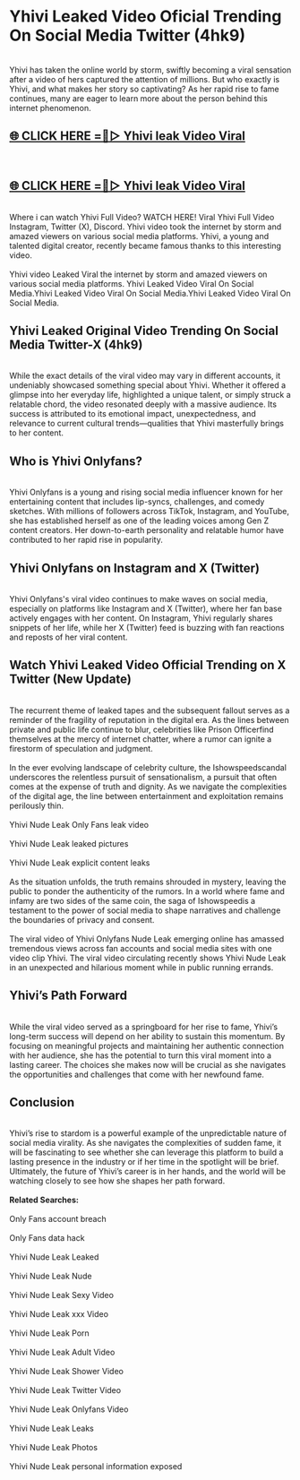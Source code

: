# Yhivi Leaked Video Oficial Trending On Social Media Twitter (4hk9)
<br>
Yhivi has taken the online world by storm, swiftly becoming a viral sensation after a video of hers captured the attention of millions. But who exactly is Yhivi, and what makes her story so captivating? As her rapid rise to fame continues, many are eager to learn more about the person behind this internet phenomenon.
<br>
<h2><a href="https://v.mview.online/p/url.html?title=Yhivi&ref=git">🌐 CLICK HERE =👙▷ Yhivi leak Video Viral</a></h2>
<br>
<h2><a href="https://v.mview.online/p/url.html?title=Yhivi&ref=git">🌐 CLICK HERE =👙▷ Yhivi leak Video Viral</a></h2>
<br>
Where i can watch Yhivi Full Video? WATCH HERE! Viral Yhivi Full Video Instagram, Twitter (X), Discord. Yhivi video took the internet by storm and amazed viewers on various social media platforms. Yhivi, a young and talented digital creator, recently became famous thanks to this interesting video.
<br><br>
Yhivi video Leaked Viral the internet by storm and amazed viewers on various social media platforms. Yhivi Leaked Video Viral On Social Media.Yhivi Leaked Video Viral On Social Media.Yhivi Leaked Video Viral On Social Media.
<br>
<h2>Yhivi Leaked Original Video Trending On Social Media Twitter-X (4hk9)</h2>
<br>
While the exact details of the viral video may vary in different accounts, it undeniably showcased something special about Yhivi. Whether it offered a glimpse into her everyday life, highlighted a unique talent, or simply struck a relatable chord, the video resonated deeply with a massive audience. Its success is attributed to its emotional impact, unexpectedness, and relevance to current cultural trends—qualities that Yhivi masterfully brings to her content.
<br>
<h2>Who is Yhivi Onlyfans?</h2>
<br>
Yhivi Onlyfans is a young and rising social media influencer known for her entertaining content that includes lip-syncs, challenges, and comedy sketches. With millions of followers across TikTok, Instagram, and YouTube, she has established herself as one of the leading voices among Gen Z content creators. Her down-to-earth personality and relatable humor have contributed to her rapid rise in popularity.
<br>
<h2>Yhivi Onlyfans on Instagram and X (Twitter)</h2>
<br>
Yhivi Onlyfans's viral video continues to make waves on social media, especially on platforms like Instagram and X (Twitter), where her fan base actively engages with her content. On Instagram, Yhivi regularly shares snippets of her life, while her X (Twitter) feed is buzzing with fan reactions and reposts of her viral content.
<br>
<h2>Watch Yhivi Leaked Video Official Trending on X Twitter (New Update)</h2>
<br>
The recurrent theme of leaked tapes and the subsequent fallout serves as a reminder of the fragility of reputation in the digital era. As the lines between private and public life continue to blur, celebrities like Prison Officerfind themselves at the mercy of internet chatter, where a rumor can ignite a firestorm of speculation and judgment.
<br><br>
In the ever evolving landscape of celebrity culture, the Ishowspeedscandal underscores the relentless pursuit of sensationalism, a pursuit that often comes at the expense of truth and dignity. As we navigate the complexities of the digital age, the line between entertainment and exploitation remains perilously thin.
<br><br>
Yhivi Nude Leak Only Fans leak video
<br><br>
Yhivi Nude Leak leaked pictures
<br><br>
Yhivi Nude Leak explicit content leaks
<br><br>
As the situation unfolds, the truth remains shrouded in mystery, leaving the public to ponder the authenticity of the rumors. In a world where fame and infamy are two sides of the same coin, the saga of Ishowspeedis a testament to the power of social media to shape narratives and challenge the boundaries of privacy and consent.
<br><br>
The viral video of Yhivi Onlyfans Nude Leak emerging online has amassed tremendous views across fan accounts and social media sites with one video clip Yhivi. The viral video circulating recently shows Yhivi Nude Leak in an unexpected and hilarious moment while in public running errands.
<br>
<h2>Yhivi’s Path Forward</h2>
<br>
While the viral video served as a springboard for her rise to fame, Yhivi’s long-term success will depend on her ability to sustain this momentum. By focusing on meaningful projects and maintaining her authentic connection with her audience, she has the potential to turn this viral moment into a lasting career. The choices she makes now will be crucial as she navigates the opportunities and challenges that come with her newfound fame.
<br>
<h2>Conclusion</h2>
<br>
Yhivi’s rise to stardom is a powerful example of the unpredictable nature of social media virality. As she navigates the complexities of sudden fame, it will be fascinating to see whether she can leverage this platform to build a lasting presence in the industry or if her time in the spotlight will be brief. Ultimately, the future of Yhivi’s career is in her hands, and the world will be watching closely to see how she shapes her path forward.
<br><br>
<strong>Related Searches:</strong>
<br><br>
Only Fans account breach
<br><br>
Only Fans data hack
<br><br>
Yhivi Nude Leak Leaked
<br><br>
Yhivi Nude Leak Nude
<br><br>
Yhivi Nude Leak Sexy Video
<br><br>
Yhivi Nude Leak xxx Video
<br><br>
Yhivi Nude Leak Porn
<br><br>
Yhivi Nude Leak Adult Video
<br><br>
Yhivi Nude Leak Shower Video
<br><br>
Yhivi Nude Leak Twitter Video
<br><br>
Yhivi Nude Leak Onlyfans Video
<br><br>
Yhivi Nude Leak Leaks
<br><br>
Yhivi Nude Leak Photos
<br><br>
Yhivi Nude Leak personal information exposed
